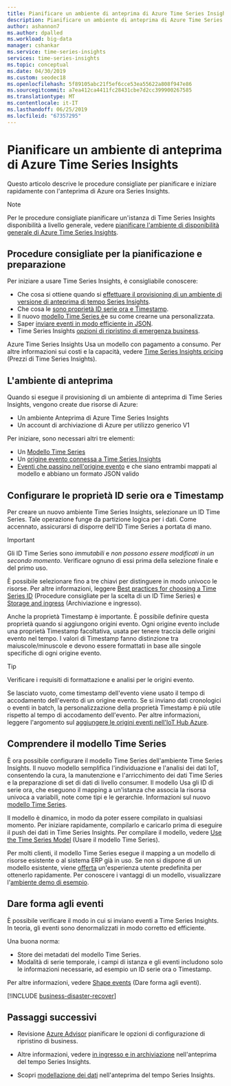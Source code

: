 ```yaml
---
title: Pianificare un ambiente di anteprima di Azure Time Series Insights | Microsoft Docs
description: Pianificare un ambiente di anteprima di Azure Time Series Insights.
author: ashannon7
ms.author: dpalled
ms.workload: big-data
manager: cshankar
ms.service: time-series-insights
services: time-series-insights
ms.topic: conceptual
ms.date: 04/30/2019
ms.custom: seodec18
ms.openlocfilehash: 5f89105abc21f5ef6cce53ea55622a808f947e86
ms.sourcegitcommit: a7ea412ca4411fc28431cbe7d2cc399900267585
ms.translationtype: MT
ms.contentlocale: it-IT
ms.lasthandoff: 06/25/2019
ms.locfileid: "67357295"
---
```

# <a name="plan-your-azure-time-series-insights-preview-environment"></a>Pianificare un ambiente di anteprima di Azure Time Series Insights

Questo articolo descrive le procedure consigliate per pianificare e iniziare rapidamente con l'anteprima di Azure ora Series Insights.

> [!NOTE]
> Per le procedure consigliate pianificare un'istanza di Time Series Insights disponibilità a livello generale, vedere [pianificare l'ambiente di disponibilità generale di Azure Time Series Insights](time-series-insights-environment-planning.md).

## <a name="best-practices-for-planning-and-preparation"></a>Procedure consigliate per la pianificazione e preparazione

Per iniziare a usare Time Series Insights, è consigliabile conoscere:

* Che cosa si ottiene quando si [effettuare il provisioning di un ambiente di versione di anteprima di tempo Series Insights](#the-preview-environment).
* Che cosa le [sono proprietà ID serie ora e Timestamp](#configure-time-series-ids-and-timestamp-properties).
* Il nuovo [modello Time Series è](#understand-the-time-series-model)e su come crearne una personalizzata.
* Saper [inviare eventi in modo efficiente in JSON](#shape-your-events).
* Time Series Insights [opzioni di ripristino di emergenza business](#business-disaster-recovery).

Azure Time Series Insights Usa un modello con pagamento a consumo. Per altre informazioni sui costi e la capacità, vedere [Time Series Insights pricing](https://azure.microsoft.com/pricing/details/time-series-insights/) (Prezzi di Time Series Insights).

## <a name="the-preview-environment"></a>L'ambiente di anteprima

Quando si esegue il provisioning di un ambiente di anteprima di Time Series Insights, vengono create due risorse di Azure:

* Un ambiente Anteprima di Azure Time Series Insights
* Un account di archiviazione di Azure per utilizzo generico V1

Per iniziare, sono necessari altri tre elementi:

* Un [Modello Time Series](./time-series-insights-update-tsm.md)
* Un [origine evento connessa a Time Series Insights](./time-series-insights-how-to-add-an-event-source-iothub.md)
* [Eventi che passino nell'origine evento](./time-series-insights-send-events.md) e che siano entrambi mappati al modello e abbiano un formato JSON valido

## <a name="configure-time-series-ids-and-timestamp-properties"></a>Configurare le proprietà ID serie ora e Timestamp

Per creare un nuovo ambiente Time Series Insights, selezionare un ID Time Series. Tale operazione funge da partizione logica per i dati. Come accennato, assicurarsi di disporre dell'ID Time Series a portata di mano.

> [!IMPORTANT]
> Gli ID Time Series sono *immutabili* e *non possono essere modificati in un secondo momento*. Verificare ognuno di essi prima della selezione finale e del primo uso.

È possibile selezionare fino a tre chiavi per distinguere in modo univoco le risorse. Per altre informazioni, leggere [Best practices for choosing a Time Series ID](./time-series-insights-update-how-to-id.md) (Procedure consigliate per la scelta di un ID Time Series) e [Storage and ingress](./time-series-insights-update-storage-ingress.md) (Archiviazione e ingresso).

Anche la proprietà Timestamp è importante. È possibile definire questa proprietà quando si aggiungono origini evento. Ogni origine evento include una proprietà Timestamp facoltativa, usata per tenere traccia delle origini evento nel tempo. I valori di Timestamp fanno distinzione tra maiuscole/minuscole e devono essere formattati in base alle singole specifiche di ogni origine evento.

> [!TIP]
> Verificare i requisiti di formattazione e analisi per le origini evento.

Se lasciato vuoto, come timestamp dell'evento viene usato il tempo di accodamento dell'evento di un origine evento. Se si inviano dati cronologici o eventi in batch, la personalizzazione della proprietà Timestamp è più utile rispetto al tempo di accodamento dell'evento. Per altre informazioni, leggere l'argomento sul [aggiungere le origini eventi nell'IoT Hub Azure](./time-series-insights-how-to-add-an-event-source-iothub.md).

## <a name="understand-the-time-series-model"></a>Comprendere il modello Time Series

È ora possibile configurare il modello Time Series dell'ambiente Time Series Insights. Il nuovo modello semplifica l'individuazione e l'analisi dei dati IoT, consentendo la cura, la manutenzione e l'arricchimento dei dati Time Series e la preparazione di set di dati di livello consumer. Il modello Usa gli ID di serie ora, che eseguono il mapping a un'istanza che associa la risorsa univoca a variabili, note come tipi e le gerarchie. Informazioni sul nuovo [modello Time Series](./time-series-insights-update-tsm.md).

Il modello è dinamico, in modo da poter essere compilato in qualsiasi momento. Per iniziare rapidamente, compilarlo e caricarlo prima di eseguire il push dei dati in Time Series Insights. Per compilare il modello, vedere [Use the Time Series Model](./time-series-insights-update-how-to-tsm.md) (Usare il modello Time Series).

Per molti clienti, il modello Time Series esegue il mapping a un modello di risorse esistente o al sistema ERP già in uso. Se non si dispone di un modello esistente, viene [offerta](https://github.com/Microsoft/tsiclient) un'esperienza utente predefinita per ottenerlo rapidamente. Per conoscere i vantaggi di un modello, visualizzare l'[ambiente demo di esempio](https://insights.timeseries.azure.com/preview/demo).

## <a name="shape-your-events"></a>Dare forma agli eventi

È possibile verificare il modo in cui si inviano eventi a Time Series Insights. In teoria, gli eventi sono denormalizzati in modo corretto ed efficiente.

Una buona norma:

* Store dei metadati del modello Time Series.
* Modalità di serie temporale, i campi di istanza e gli eventi includono solo le informazioni necessarie, ad esempio un ID serie ora o Timestamp.

Per altre informazioni, vedere [Shape events](./time-series-insights-send-events.md#json) (Dare forma agli eventi).

[!INCLUDE [business-disaster-recover](../../includes/time-series-insights-business-recovery.md)]

## <a name="next-steps"></a>Passaggi successivi

- Revisione [Azure Advisor](../advisor/advisor-overview.md) pianificare le opzioni di configurazione di ripristino di business.

- Altre informazioni, vedere [in ingresso e in archiviazione](./time-series-insights-update-storage-ingress.md) nell'anteprima del tempo Series Insights.

- Scopri [modellazione dei dati](./time-series-insights-update-tsm.md) nell'anteprima del tempo Series Insights.
